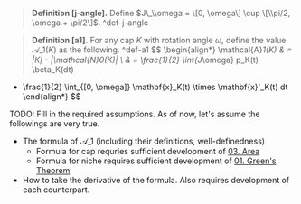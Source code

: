 
 > 
 > **Definition \[j-angle\].** Define $J\_\\omega = \[0, \omega\] \cup \[\\pi/2, \omega + \pi/2\]$. ^def-j-angle

 > 
 > **Definition \[a1\].** For any cap $K$ with rotation angle $\omega$, define the value $\mathcal{A}\_1(K)$ as the following. ^def-a1
 > $$
 > \\begin{align\*}
 > \\mathcal{A}*1(K) & = |K| - |\mathcal{N}*0(K)| \\ 
 > & = \frac{1}{2} \int*{J*\\omega} p_K(t) \beta_K(dt)

* \\frac{1}{2} \int\_{\[0, \omega\]} \mathbf{x}\_K(t) \times \mathbf{x}'\_K(t) dt
  \\end{align\*}
  $$

TODO: Fill in the required assumptions. As of now, let's assume the followings are very true.

* The formula of $\mathcal{A}\_1$ (including their definitions, well-definedness)
  * Formula for cap requries sufficient development of [03. Area](../A1.%20Theory%20of%20Convex%20Curves%20and%20Bodies/03.%20Area.md)
  * Formula for niche requires sufficient development of [01. Green's Theorem](../A2.%20Generalized%20Green's%20Theorem/01.%20Green's%20Theorem.md)
* How to take the derivative of the formula. Also requires development of each counterpart.
